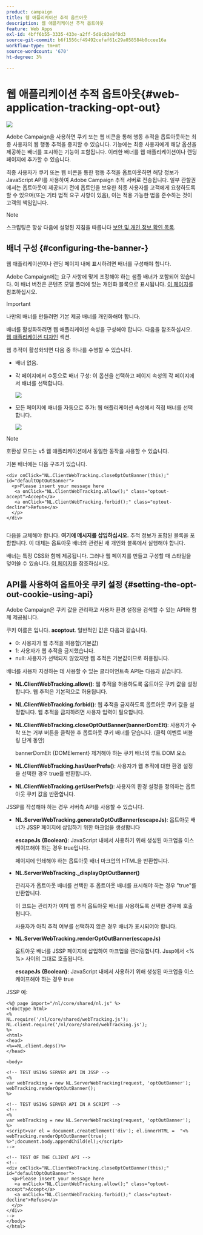 ```yaml
---
product: campaign
title: 웹 애플리케이션 추적 옵트아웃
description: 웹 애플리케이션 추적 옵트아웃
feature: Web Apps
exl-id: 4bff6b55-3335-433e-a2ff-5d8c83e8f0d3
source-git-commit: b6f1556cf49492cefaf61c29a058584b0ccee16a
workflow-type: tm+mt
source-wordcount: '670'
ht-degree: 3%

---
```


# 웹 애플리케이션 추적 옵트아웃{#web-application-tracking-opt-out}

![](../../assets/common.svg)

Adobe Campaign을 사용하면 쿠키 또는 웹 비콘을 통해 행동 추적을 옵트아웃하는 최종 사용자의 웹 행동 추적을 중지할 수 있습니다. 기능에는 최종 사용자에게 해당 옵션을 제공하는 배너를 표시하는 기능이 포함됩니다. 이러한 배너를 웹 애플리케이션이나 랜딩 페이지에 추가할 수 있습니다.

최종 사용자가 쿠키 또는 웹 비콘을 통한 행동 추적을 옵트아웃하면 해당 정보가 JavaScript API를 사용하여 Adobe Campaign 추적 서버로 전송됩니다. 일부 관할권에서는 옵트아웃이 제공되기 전에 옵트인을 보유한 최종 사용자를 고객에게 요청하도록 할 수 있으며(또는 기타 법적 요구 사항이 있음), 이는 적용 가능한 법을 준수하는 것이 고객의 책임입니다.

>[!NOTE]
>
>스크립팅은 항상 다음에 설명된 지침을 따릅니다 [보안 및 개인 정보 확인 목록](https://helpx.adobe.com/campaign/kb/acc-security.html#dev).

## 배너 구성 {#configuring-the-banner-}

웹 애플리케이션이나 랜딩 페이지 내에 표시하려면 배너를 구성해야 합니다.

Adobe Campaign에는 요구 사항에 맞게 조정해야 하는 샘플 배너가 포함되어 있습니다. 이 배너 버전은 콘텐츠 모델 폴더에 있는 개인화 블록으로 표시됩니다. [이 페이지](../../delivery/using/personalization-blocks.md)를 참조하십시오.

>[!IMPORTANT]
>
>나만의 배너를 만들려면 기본 제공 배너를 개인화해야 합니다.

배너를 활성화하려면 웹 애플리케이션 속성을 구성해야 합니다. 다음을 참조하십시오. [웹 애플리케이션 디자인](designing-a-web-application.md) 섹션.

웹 추적이 활성화되면 다음 중 하나를 수행할 수 있습니다.

* 배너 없음.
* 각 페이지에서 수동으로 배너 구성: 이 옵션을 선택하고 페이지 속성의 각 페이지에서 배너를 선택합니다.

   ![](assets/pageproperties.png)

* 모든 페이지에 배너를 자동으로 추가: 웹 애플리케이션 속성에서 직접 배너를 선택합니다.

   ![](assets/optoutconfig.png)

>[!NOTE]
>
>호환성 모드는 v5 웹 애플리케이션에서 동일한 동작을 사용할 수 있습니다.

기본 배너에는 다음 구조가 있습니다.

```
<div onClick="NL.ClientWebTracking.closeOptOutBanner(this);" id="defaultOptOutBanner">
  <p>Please insert your message here
   <a onClick="NL.ClientWebTracking.allow();" class="optout-accept">Accept</a>
   <a onClick="NL.ClientWebTracking.forbid();" class="optout-decline">Refuse</a>
  </p>
</div>
      
```

다음을 교체해야 합니다. **여기에 메시지를 삽입하십시오.** 추적 정보가 포함된 블록을 포함합니다. 이 대체는 옵트아웃 배너와 관련된 새 개인화 블록에서 실행해야 합니다.

배너는 특정 CSS와 함께 제공됩니다. 그러나 웹 페이지를 만들고 구성할 때 스타일을 덮어쓸 수 있습니다. [이 페이지](content-editor-interface.md)를 참조하십시오.

## API를 사용하여 옵트아웃 쿠키 설정 {#setting-the-opt-out-cookie-using-api}

Adobe Campaign은 쿠키 값을 관리하고 사용자 환경 설정을 검색할 수 있는 API와 함께 제공됩니다.

쿠키 이름은 입니다. **acoptout**. 일반적인 값은 다음과 같습니다.

* 0: 사용자가 웹 추적을 허용함(기본값)
* 1: 사용자가 웹 추적을 금지했습니다.
* null: 사용자가 선택되지 않았지만 웹 추적은 기본값이므로 허용됩니다.

배너를 사용자 지정하는 데 사용할 수 있는 클라이언트측 API는 다음과 같습니다.

* **NL.ClientWebTracking.allow()**: 웹 추적을 허용하도록 옵트아웃 쿠키 값을 설정합니다. 웹 추적은 기본적으로 허용됩니다.
* **NL.ClientWebTracking.forbid()**: 웹 추적을 금지하도록 옵트아웃 쿠키 값을 설정합니다. 웹 추적을 금지하려면 사용자 입력이 필요합니다.
* **NL.ClientWebTracking.closeOptOutBanner(bannerDomElt)**: 사용자가 수락 또는 거부 버튼을 클릭한 후 옵트아웃 쿠키 배너를 닫습니다. (클릭 이벤트 버블링 단계 동안)

   bannerDomElt {DOMElement} 제거해야 하는 쿠키 배너의 루트 DOM 요소

* **NL.ClientWebTracking.hasUserPrefs()**: 사용자가 웹 추적에 대한 환경 설정을 선택한 경우 true를 반환합니다.
* **NL.ClientWebTracking.getUserPrefs()**: 사용자의 환경 설정을 정의하는 옵트아웃 쿠키 값을 반환합니다.

JSSP를 작성해야 하는 경우 서버측 API를 사용할 수 있습니다.

* **NL.ServerWebTracking.generateOptOutBanner(escapeJs)**: 옵트아웃 배너가 JSSP 페이지에 삽입하기 위한 마크업을 생성합니다

   **escapeJs {Boolean}**: JavaScript 내에서 사용하기 위해 생성된 마크업을 이스케이프해야 하는 경우 true입니다.

   페이지에 인쇄해야 하는 옵트아웃 배너 마크업의 HTML을 반환합니다.

* **NL.ServerWebTracking._displayOptOutBanner()**

   관리자가 옵트아웃 배너를 선택한 후 옵트아웃 배너를 표시해야 하는 경우 &quot;true&quot;를 반환합니다.

   이 코드는 관리자가 이미 웹 추적 옵트아웃 배너를 사용하도록 선택한 경우에 호출됩니다.

   사용자가 아직 추적 여부를 선택하지 않은 경우 배너가 표시되어야 합니다.

* **NL.ServerWebTracking.renderOptOutBanner(escapeJs)**

   옵트아웃 배너를 JSSP 페이지에 삽입하여 마크업을 렌더링합니다. Jssp에서 &lt;% %> 사이의 그대로 호출됩니다.

   **escapeJs {Boolean}**: JavaScript 내에서 사용하기 위해 생성된 마크업을 이스케이프해야 하는 경우 true

JSSP 예:

```
<%@ page import="/nl/core/shared/nl.js" %>
<!doctype html>
<%
NL.require('/nl/core/shared/webTracking.js');
NL.client.require('/nl/core/shared/webTracking.js');
%>
<html>
<head>
<%==NL.client.deps()%>
</head>

<body>

<!-- TEST USING SERVER API IN JSSP -->
<% 
var webTracking = new NL.ServerWebTracking(request, 'optOutBanner');
webTracking.renderOptOutBanner();
%>

<!-- TEST USING SERVER API IN A SCRIPT -->
<!--
<% 
var webTracking = new NL.ServerWebTracking(request, 'optOutBanner');
%>
<script>var el = document.createElement('div'); el.innerHTML =  "<% webTracking.renderOptOutBanner(true); %>";document.body.appendChild(el);</script>
-->

<!-- TEST OF THE CLIENT API -->
<!--
<div onClick="NL.ClientWebTracking.closeOptOutBanner(this);" id="defaultOptOutBanner">
  <p>Please insert your message here
   <a onClick="NL.ClientWebTracking.allow();" class="optout-accept">Accept</a>
   <a onClick="NL.ClientWebTracking.forbid();" class="optout-decline">Refuse</a>
  </p>
</div>
-->
</body>
</html>
```
